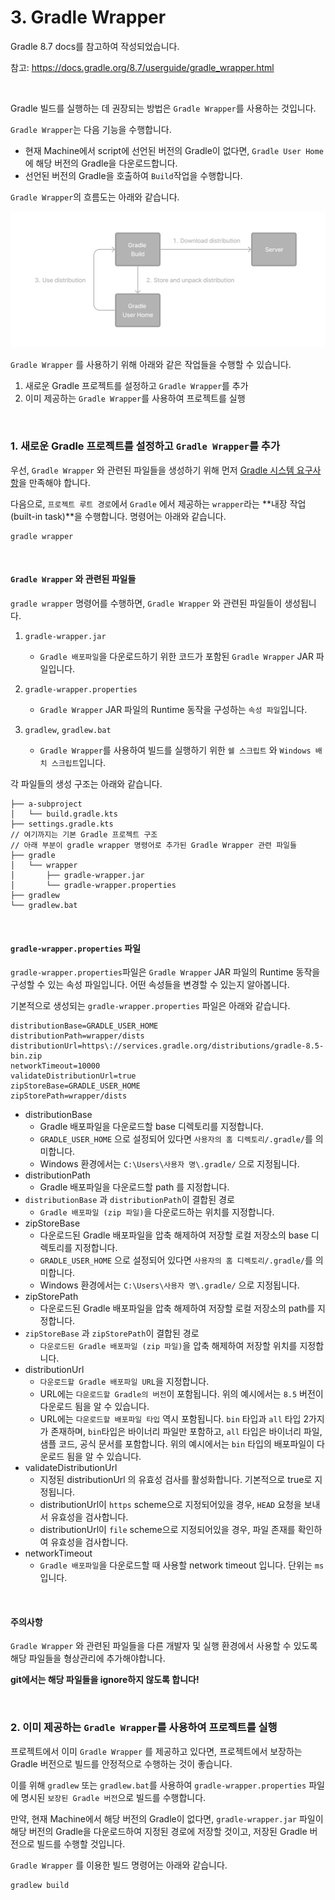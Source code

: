 # 3. Gradle Wrapper

Gradle 8.7 docs를 참고하여 작성되었습니다.

참고: https://docs.gradle.org/8.7/userguide/gradle_wrapper.html

<br>

Gradle 빌드를 실행하는 데 권장되는 방법은 `Gradle Wrapper`를 사용하는 것입니다.

`Gradle Wrapper`는 다음 기능을 수행합니다.

- 현재 Machine에서 script에 선언된 버전의 Gradle이 없다면, `Gradle User Home`에 해당 버전의 Gradle을 다운로드합니다.
- 선언된 버전의 Gradle을 호출하여 `Build`작업을 수행합니다.

`Gradle Wrapper`의 흐름도는 아래와 같습니다.

![wrapper workflow](./images/gradle-wrapper-workflow.png)

`Gradle Wrapper` 를 사용하기 위해 아래와 같은 작업들을 수행할 수 있습니다.

1. 새로운 Gradle 프로젝트를 설정하고 `Gradle Wrapper`를 추가
2. 이미 제공하는 `Gradle Wrapper`를 사용하여 프로젝트를 실행

<br>

### 1. 새로운 Gradle 프로젝트를 설정하고 `Gradle Wrapper`를 추가

우선, `Gradle Wrapper` 와 관련된 파일들을 생성하기 위해 먼저 [Gradle 시스템 요구사항](https://github.com/milanoderby/TIL/blob/master/Gradle/2.%20Gradle%20%EC%84%A4%EC%B9%98.md#gradle-%EC%9D%98-%EC%8B%9C%EC%8A%A4%ED%85%9C-%EC%9A%94%EA%B5%AC%EC%82%AC%ED%95%AD)을 만족해야 합니다.

다음으로, `프로젝트 루트 경로`에서 `Gradle` 에서 제공하는 `wrapper`라는 **내장 작업 (built-in task)**을 수행합니다. 명령어는 아래와 같습니다.

```shell
gradle wrapper
```

<br>

#### `Gradle Wrapper` 와 관련된 파일들

`gradle wrapper` 명령어를 수행하면, `Gradle Wrapper` 와 관련된 파일들이 생성됩니다.

1. `gradle-wrapper.jar`
   - `Gradle 배포파일`을 다운로드하기 위한 코드가 포함된 `Gradle Wrapper` JAR 파일입니다. 

2. `gradle-wrapper.properties`
   - `Gradle Wrapper` JAR 파일의 Runtime 동작을 구성하는 `속성 파일`입니다.

3. `gradlew`, `gradlew.bat`
   - `Gradle Wrapper`를 사용하여 빌드를 실행하기 위한 `쉘 스크립트` 와 `Windows 배치 스크립트`입니다.

각 파일들의 생성 구조는 아래와 같습니다.

```
├── a-subproject
│   └── build.gradle.kts
├── settings.gradle.kts
// 여기까지는 기본 Gradle 프로젝트 구조
// 아래 부분이 gradle wrapper 명령어로 추가된 Gradle Wrapper 관련 파일들
├── gradle
│   └── wrapper
│       ├── gradle-wrapper.jar
│       └── gradle-wrapper.properties
├── gradlew
└── gradlew.bat
```

<br>

#### `gradle-wrapper.properties` 파일

`gradle-wrapper.properties`파일은 `Gradle Wrapper` JAR 파일의 Runtime 동작을 구성할 수 있는 속성 파일입니다. 어떤 속성들을 변경할 수 있는지 알아봅니다.

기본적으로 생성되는 `gradle-wrapper.properties` 파일은 아래와 같습니다.

```properties
distributionBase=GRADLE_USER_HOME
distributionPath=wrapper/dists
distributionUrl=https\://services.gradle.org/distributions/gradle-8.5-bin.zip
networkTimeout=10000
validateDistributionUrl=true
zipStoreBase=GRADLE_USER_HOME
zipStorePath=wrapper/dists
```

- distributionBase
  - Gradle 배포파일을 다운로드할 base 디렉토리를 지정합니다.
  - `GRADLE_USER_HOME` 으로 설정되어 있다면 `사용자의 홈 디렉토리/.gradle/`를 의미합니다.
  - Windows 환경에서는 `C:\Users\사용자 명\.gradle/` 으로 지정됩니다.
- distributionPath
  - Gradle 배포파일을 다운로드할 path 를 지정합니다.
- `distributionBase` 과 `distributionPath`이 결합된 경로
  - `Gradle 배포파일 (zip 파일)`을 다운로드하는 위치를 지정합니다.
- zipStoreBase
  - 다운로드된 Gradle 배포파일을 압축 해제하여 저장할 로컬 저장소의 base 디렉토리를 지정합니다.
  - `GRADLE_USER_HOME` 으로 설정되어 있다면 `사용자의 홈 디렉토리/.gradle/`를 의미합니다.
  - Windows 환경에서는 `C:\Users\사용자 명\.gradle/` 으로 지정됩니다.
- zipStorePath
  - 다운로드된 Gradle 배포파일을 압축 해제하여 저장할 로컬 저장소의 path를 지정합니다.
- `zipStoreBase` 과 `zipStorePath`이 결합된 경로
  - `다운로드된 Gradle 배포파일 (zip 파일)`을 압축 해제하여 저장할 위치를 지정합니다.
- distributionUrl
  - `다운로드할 Gradle 배포파일 URL`을 지정합니다.
  - URL에는 `다운로드할 Gradle의 버전`이 포함됩니다. 위의 예시에서는 `8.5` 버전이 다운로드 됨을 알 수 있습니다.
  - URL에는 `다운로드할 배포파일 타입` 역시 포함됩니다. `bin` 타입과 `all` 타입 2가지가 존재하며, `bin`타입은 바이너리 파일만 포함하고, `all` 타입은 바이너리 파일, 샘플 코드, 공식 문서를 포함합니다. 위의 예시에서는 `bin` 타입의 배포파일이 다운로드 됨을 알 수 있습니다. 
- validateDistributionUrl
  - 지정된 distributionUrl 의 유효성 검사를 활성화합니다. 기본적으로 true로 지정됩니다.
  - distributionUrl이 `https` scheme으로 지정되어있을 경우, `HEAD` 요청을 보내서 유효성을 검사합니다.
  - distributionUrl이 `file` scheme으로 지정되어있을 경우, 파일 존재를 확인하여 유효성을 검사합니다.
- networkTimeout
  - `Gradle 배포파일`을 다운로드할 때 사용할 network timeout 입니다. 단위는 `ms` 입니다.

<br>

#### 주의사항

`Gradle Wrapper` 와 관련된 파일들을 다른 개발자 및 실행 환경에서 사용할 수 있도록 해당 파일들을 형상관리에 추가해야합니다. 

**git에서는 해당 파일들을 ignore하지 않도록 합니다!**

<br>

### 2. 이미 제공하는 `Gradle Wrapper`를 사용하여 프로젝트를 실행

프로젝트에서 이미 `Gradle Wrapper` 를 제공하고 있다면, 프로젝트에서 보장하는 Gradle 버전으로 빌드를 안정적으로 수행하는 것이 좋습니다.

이를 위해 `gradlew` 또는 `gradlew.bat`를 사용하여 `gradle-wrapper.properties` 파일에 명시된 `보장된 Gradle 버전`으로 빌드를 수행합니다.

만약, 현재 Machine에서 해당 버전의 Gradle이 없다면, `gradle-wrapper.jar` 파일이 해당 버전의 Gradle을 다운로드하여 지정된 경로에 저장할 것이고, 저장된 Gradle 버전으로 빌드를 수행할 것입니다.

`Gradle Wrapper` 를 이용한 빌드 명령어는 아래와 같습니다.

```shell
gradlew build
```